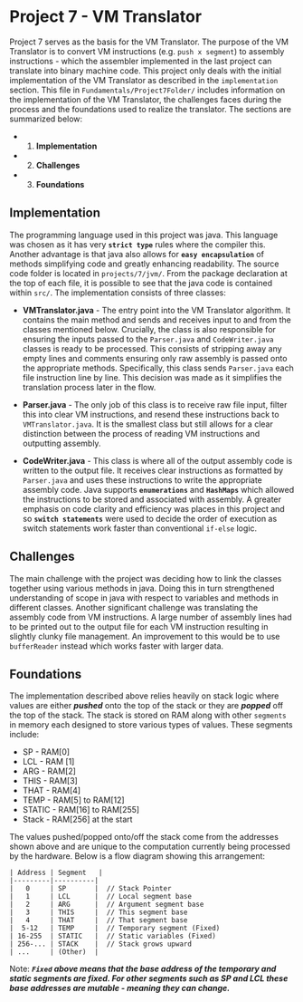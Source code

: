 # Project 7 - VM Translator

Project 7 serves as the basis for the VM Translator. The purpose of the VM Translator is to convert VM instructions (e.g. `push x segment`) to assembly instructions - which the assembler implemented in the last project can translate into binary machine code. This project only deals with the initial implementation of the VM Translator as described in the `implementation` section. This file in `Fundamentals/Project7Folder/` includes information on the implementation of the VM Translator, the challenges faces during the process and the foundations used to realize the translator. The sections are summarized below:

- 1. **Implementation**
- 2. **Challenges**
- 3. **Foundations**

## Implementation

The programming language used in this project was java. This language was chosen as it has very **`strict type`** rules where the compiler this. Another advantage is that java also allows for **`easy encapsulation`** of methods simplifying code and greatly enhancing readability. The source code folder is located in `projects/7/jvm/`. From the package declaration at the top of each file, it is possible to see that the java code is contained within `src/`. The implementation consists of three classes:

- **VMTranslator.java** - The entry point into the VM Translator algorithm. It contains the main method and sends and receives input to and from the classes mentioned below. Crucially, the class is also responsible for ensuring the inputs passed to the `Parser.java` and `CodeWriter.java` classes is ready to be processed. This consists of stripping away any empty lines and comments ensuring only raw assembly is passed onto the appropriate methods. Specifically, this class sends `Parser.java` each file instruction line by line. This decision was made as it simplifies the translation process later in the flow.

- **Parser.java** - The only job of this class is to receive raw file input, filter this into clear VM instructions, and resend these instructions back to `VMTranslator.java`. It is the smallest class but still allows for a clear distinction between the process of reading VM instructions and outputting assembly.

- **CodeWriter.java** - This class is where all of the output assembly code is written to the output file. It receives clear instructions as formatted by `Parser.java` and uses these instructions to write the appropriate assembly code. Java supports **`enumerations`** and **`HashMaps`** which allowed the instructions to be stored and associated with assembly. A greater emphasis on code clarity and efficiency was places in this project and so **`switch statements`** were used to decide the order of execution as switch statements work faster than conventional `if-else` logic.

## Challenges

The main challenge with the project was deciding how to link the classes together using various methods in java. Doing this in turn strengthened understanding of scope in java with respect to variables and methods in different classes. Another significant challenge was translating the assembly code from VM instructions. A large number of assembly lines had to be printed out to the output file for each VM instruction resulting in slightly clunky file management. An improvement to this would be to use `bufferReader` instead which works faster with larger data.

## Foundations

The implementation described above relies heavily on stack logic where values are either **_pushed_** onto the top of the stack or they are **_popped_** off the top of the stack. The stack is stored on RAM along with other `segments` in memory each designed to store various types of values. These segments include:

- SP - RAM[0]
- LCL - RAM [1]
- ARG - RAM[2]
- THIS - RAM[3]
- THAT - RAM[4]
- TEMP - RAM[5] to RAM[12]
- STATIC - RAM[16] to RAM[255]
- Stack - RAM[256] at the start

The values pushed/popped onto/off the stack come from the addresses shown above and are unique to the computation currently being processed by the hardware. Below is a flow diagram showing this arrangement:

```
| Address | Segment   |
|---------|----------|
|   0     | SP       |  // Stack Pointer
|   1     | LCL      |  // Local segment base
|   2     | ARG      |  // Argument segment base
|   3     | THIS     |  // This segment base
|   4     | THAT     |  // That segment base
|  5-12   | TEMP     |  // Temporary segment (Fixed)
| 16-255  | STATIC   |  // Static variables (Fixed)
| 256-... | STACK    |  // Stack grows upward
| ...     | (Other)  |
```

Note: **_`Fixed` above means that the base address of the temporary and static segments are fixed. For other segments such as SP and LCL these base addresses are mutable - meaning they can change._**